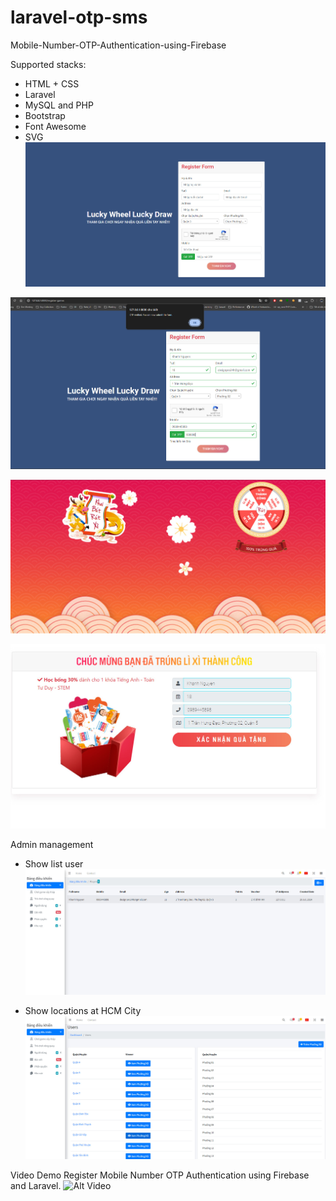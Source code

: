# laravel-otp-sms
Mobile-Number-OTP-Authentication-using-Firebase

Supported stacks:

- HTML + CSS
- Laravel 
- MySQL and PHP
- Bootstrap
- Font Awesome
- SVG
![Alt Form Register](https://github.com/designpro24h/laravel-otp-sms/blob/main/screenshot/frm_register.jpg)

![Alt Form OTP ](https://github.com/designpro24h/laravel-otp-sms/blob/main/screenshot/check_sms_otp_success.jpg)

![Alt Form OTP ](https://github.com/designpro24h/laravel-otp-sms/blob/main/screenshot/play_spin_luckwheel.jpg)

![Alt Form OTP ](https://github.com/designpro24h/laravel-otp-sms/blob/main/screenshot/winwin-luckywheel.jpg)

Admin management 
- Show list user 
![Alt Form OTP ](https://github.com/designpro24h/laravel-otp-sms/blob/main/screenshot/admin_management.jpg)

- Show locations at HCM City
![Alt Form OTP ](https://github.com/designpro24h/laravel-otp-sms/blob/main/screenshot/zone_management.jpg)


Video Demo Register Mobile Number OTP Authentication using Firebase and Laravel.
![Alt Video ](https://www.youtube.com/watch?v=0I2fngt7blw)